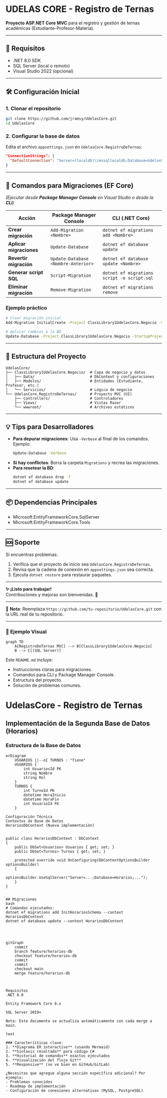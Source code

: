 # **UDELAS CORE - Registro de Ternas**  

**Proyecto ASP.NET Core MVC** para el registro y gestión de ternas académicas (Estudiante-Profesor-Materia).  

---

## **📌 Requisitos**  
- .NET 8.0 SDK  
- SQL Server (local o remoto)  
- Visual Studio 2022 (opcional)  

---

## **🛠️ Configuración Inicial**  

### **1. Clonar el repositorio**  
```bash
git clone https://github.com/jramsy/UdelasCore.git
cd UdelasCore
```

### **2. Configurar la base de datos**  
Edita el archivo `appsettings.json` en `UdelasCore.RegistroDeTernas`:  
```json
"ConnectionStrings": {
  "DefaultConnection": "Server=(localdb)\\mssqllocaldb;Database=UdelasCoreDB;Trusted_Connection=True;"
}
```

---

## **🚀 Comandos para Migraciones (EF Core)**  

*(Ejecutar desde **Package Manager Console** en Visual Studio o desde la **CLI**)*  

| **Acción**               | **Package Manager Console**          | **CLI (.NET Core)**                     |
|--------------------------|--------------------------------------|-----------------------------------------|
| **Crear migración**      | `Add-Migration <Nombre>`             | `dotnet ef migrations add <Nombre>`     |
| **Aplicar migraciones**  | `Update-Database`                    | `dotnet ef database update`             |
| **Revertir migración**   | `Update-Database <Nombre-Anterior>`  | `dotnet ef database update <Nombre>`    |
| **Generar script SQL**   | `Script-Migration`                   | `dotnet ef migrations script -o script.sql` |
| **Eliminar migración**   | `Remove-Migration`                   | `dotnet ef migrations remove`           |

### **Ejemplo práctico**  
```bash
# Crear migración inicial
Add-Migration InitialCreate -Project ClassLibrary1UdelasCore.Negocio -StartupProject UdelasCore.RegistroDeTernas

# Aplicar cambios a la BD
Update-Database -Project ClassLibrary1UdelasCore.Negocio -StartupProject UdelasCore.RegistroDeTernas
```

---

## **🔧 Estructura del Proyecto**  
```
UdelasCore/
├── ClassLibrary1UdelasCore.Negocio/  # Capa de negocio y datos
│   ├── Data/                         # DbContext y configuraciones
│   ├── Modelos/                      # Entidades (Estudiante, Profesor, etc.)
│   └── Servicios/                    # Lógica de negocio
└── UdelasCore.RegistroDeTernas/      # Proyecto MVC (UI)
    ├── Controllers/                  # Controladores
    ├── Views/                        # Vistas Razor
    └── wwwroot/                      # Archivos estáticos
```

---

## **💡 Tips para Desarrolladores**  
- **Para depurar migraciones**: Usa `-Verbose` al final de los comandos.  
  Ejemplo:  
  ```bash
  Update-Database -Verbose
  ```  
- **Si hay conflictos**: Borra la carpeta `Migrations` y recrea las migraciones.  
- **Para resetear la BD**:  
  ```bash
  dotnet ef database drop -f
  dotnet ef database update
  ```

---

## **📦 Dependencias Principales**  
- Microsoft.EntityFrameworkCore.SqlServer  
- Microsoft.EntityFrameworkCore.Tools  

---

## **🆘 Soporte**  
Si encuentras problemas:  
1. Verifica que el proyecto de inicio sea `UdelasCore.RegistroDeTernas`.  
2. Revisa que la cadena de conexión en `appsettings.json` sea correcta.  
3. Ejecuta `dotnet restore` para restaurar paquetes.  

---

**✨ ¡Listo para trabajar!**  
Contribuciones y mejoras son bienvenidas. 🚀  

--- 

📌 **Nota**: Reemplaza `https://github.com/tu-repositorio/UdelasCore.git` con la URL real de tu repositorio.  

--- 

### **🎨 Ejemplo Visual**  
```mermaid
graph TD
    A[RegistroDeTernas MVC] --> B[ClassLibrary1UdelasCore.Negocio]
    B --> C[(SQL Server)]
```  

Este `README.md` incluye:  
- Instrucciones claras para migraciones.  
- Comandos para CLI y Package Manager Console.  
- Estructura del proyecto.  
- Solución de problemas comunes.  

# UdelasCore - Registro de Ternas

## Implementación de la Segunda Base de Datos (Horarios)

### Estructura de la Base de Datos
```mermaid
erDiagram
    USUARIOS ||--o{ TURNOS : "Tiene"
    USUARIOS {
        int UsuariosId PK
        string Nombre
        string Rol
    }
    TURNOS {
        int TurnoId PK
        datetime HoraInicio
        datetime HoraFin
        int UsuarioId FK
    }

Configuración Técnica
Contextos de Base de Datos
HorariosDbContext (Nueva implementación)


public class HorariosDbContext : DbContext
{
    public DbSet<Usuarios> Usuarios { get; set; }
    public DbSet<Turnos> Turnos { get; set; }

    protected override void OnConfiguring(DbContextOptionsBuilder optionsBuilder)
    {
        optionsBuilder.UseSqlServer("Server=...;Database=Horarios;...");
    }
}


## Migraciones
bash
# Comandos ejecutados:
dotnet ef migrations add InitHorariosSchema --context HorariosDbContext
dotnet ef database update --context HorariosDbContext




gitGraph
    commit
    branch feature/horarios-db
    checkout feature/horarios-db
    commit
    commit
    checkout main
    merge feature/horarios-db



Requisitos
.NET 8.0

Entity Framework Core 8.x

SQL Server 2019+

Nota: Este documento se actualiza automáticamente con cada merge a main.

text

### Características clave:
1. **Diagrama ER interactivo** (usando Mermaid)
2. **Sintaxis resaltada** para código C#
3. **Historial de comandos** exactos ejecutados
4. **Visualización del flujo Git**
5. **Responsive** (se ve bien en GitHub/GitLab)

¿Necesitas que agregue alguna sección específica adicional? Por ejemplo:
- Problemas conocidos
- Roadmap de implementación
- Configuración de conexiones alternativas (MySQL, PostgreSQL)






